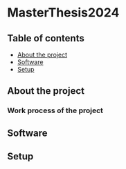 # MasterThesis2024
## Table of contents 
* [About the project](#About-the-project)
* [Software](#Software)
* [Setup](#Setup)
## About the project
### Work process of the project 



## Software 
## Setup

